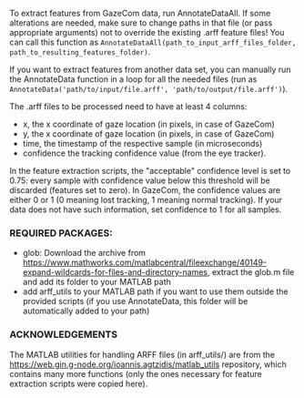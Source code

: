 To extract features from GazeCom data, run AnnotateDataAll. 
If some alterations are needed, make sure to change paths in that file (or pass appropriate arguments) not to override the existing .arff feature files!
You can call this function as `AnnotateDataAll(path_to_input_arff_files_folder, path_to_resulting_features_folder)`.

If you want to extract features from another data set, you can manually run the AnnotateData function in a loop for all 
the needed files (run as `AnnotateData('path/to/input/file.arff', 'path/to/output/file.arff')`).

The .arff files to be processed need to have at least 4 columns:  
* x,      		the x coordinate of gaze location (in pixels, in case of GazeCom)
* y,      		the x coordinate of gaze location (in pixels, in case of GazeCom)
* time,   		the timestamp of the respective sample (in microseconds)
* confidence		the tracking confidence value (from the eye tracker).

In the feature extraction scripts, the "acceptable" confidence level is set to 0.75: 
every sample with confidence value below this threshold will be discarded (features 
set to zero). In GazeCom, the confidence values are either 0 or 1 (0 meaning lost tracking,
1 meaning normal tracking). If your data does not have such information, set confidence
to 1 for all samples.


### REQUIRED PACKAGES: ###

- glob: Download the archive from https://www.mathworks.com/matlabcentral/fileexchange/40149-expand-wildcards-for-files-and-directory-names, 
extract the glob.m file and add its folder to your MATLAB path
- add arff_utils to your MATLAB path if you want to use them outside the provided scripts (if you use AnnotateData, this folder will be automatically added to your path)

### ACKNOWLEDGEMENTS ### 

The MATLAB utilities for handling ARFF files (in arff_utils/) are from the https://web.gin.g-node.org/ioannis.agtzidis/matlab_utils repository, which contains
many more functions (only the ones necessary for feature extraction scripts were copied here).
